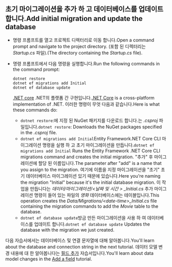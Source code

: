 ## <a name="add-initial-migration-and-update-the-database"></a><span data-ttu-id="3a307-101">초기 마이그레이션을 추가 하 고 데이터베이스를 업데이트 합니다.</span><span class="sxs-lookup"><span data-stu-id="3a307-101">Add initial migration and update the database</span></span>

* <span data-ttu-id="3a307-102">명령 프롬프트를 열고 프로젝트 디렉터리로 이동 합니다.</span><span class="sxs-lookup"><span data-stu-id="3a307-102">Open a command prompt and navigate to the project directory.</span></span> <span data-ttu-id="3a307-103">(포함 된 디렉터리는 *Startup.cs* 파일).</span><span class="sxs-lookup"><span data-stu-id="3a307-103">(The directory containing the *Startup.cs* file).</span></span>

* <span data-ttu-id="3a307-104">명령 프롬프트에서 다음 명령을 실행합니다.</span><span class="sxs-lookup"><span data-stu-id="3a307-104">Run the following commands in the command prompt:</span></span>

  ```console
  dotnet restore
  dotnet ef migrations add Initial
  dotnet ef database update
  ```
  
  <span data-ttu-id="3a307-105">[.NET core](http://go.microsoft.com/fwlink/?LinkID=517853) .NET의 플랫폼 간 구현입니다.</span><span class="sxs-lookup"><span data-stu-id="3a307-105">[.NET Core](http://go.microsoft.com/fwlink/?LinkID=517853) is a cross-platform implementation of .NET.</span></span> <span data-ttu-id="3a307-106">이러한 명령이 무엇 다음과 같습니다.</span><span class="sxs-lookup"><span data-stu-id="3a307-106">Here is what these commands do:</span></span>

  * <span data-ttu-id="3a307-107">`dotnet restore`:에 지정 된 NuGet 패키지를 다운로드 합니다.는 *.csproj* 파일입니다.</span><span class="sxs-lookup"><span data-stu-id="3a307-107">`dotnet restore`: Downloads the NuGet packages specified in the *.csproj* file.</span></span>
  * <span data-ttu-id="3a307-108">`dotnet ef migrations add Initial`Entity Framework.NET Core CLI 마이그레이션 명령을 실행 하 고 초기 마이그레이션을 만듭니다.</span><span class="sxs-lookup"><span data-stu-id="3a307-108">`dotnet ef migrations add Initial` Runs the Entity Framework .NET Core CLI migrations command and creates the initial migration.</span></span> <span data-ttu-id="3a307-109">"추가" 후 마이그레이션에 할당 된 이름입니다.</span><span class="sxs-lookup"><span data-stu-id="3a307-109">The parameter after "add" is a name that you assign to the migration.</span></span> <span data-ttu-id="3a307-110">여기에 이름을 지정 마이그레이션을 "초기" 초기 데이터베이스 마이그레이션 있기 때문에 있습니다.</span><span class="sxs-lookup"><span data-stu-id="3a307-110">Here you're naming the migration "Initial" because it's the initial database migration.</span></span> <span data-ttu-id="3a307-111">이 작업을 만듭니다는 *데이터/마이그레이션/\<날짜 및 시간 > _Initial.cs* 추가 마이그레이션 명령이 들어 있는 파일의 *영화* 데이터베이스에는 테이블입니다.</span><span class="sxs-lookup"><span data-stu-id="3a307-111">This operation creates the *Data/Migrations/\<date-time>_Initial.cs* file containing the migration commands to add the *Movie* table to the database.</span></span>
  * <span data-ttu-id="3a307-112">`dotnet ef database update`방금 만든 마이그레이션을 사용 하 여 데이터베이스를 업데이트 합니다.</span><span class="sxs-lookup"><span data-stu-id="3a307-112">`dotnet ef database update`  Updates the database with the migration we just created.</span></span>

<span data-ttu-id="3a307-113">다음 자습서에서는 데이터베이스 및 연결 문자열에 대해 알아봅니다.</span><span class="sxs-lookup"><span data-stu-id="3a307-113">You'll learn about the database and connection string in the next tutorial.</span></span> <span data-ttu-id="3a307-114">데이터 모델 변경 내용에 대 한 알아봅니다는 [필드 추가](xref:tutorials/first-mvc-app/new-field) 자습서입니다.</span><span class="sxs-lookup"><span data-stu-id="3a307-114">You'll learn about data model changes in the [Add a field](xref:tutorials/first-mvc-app/new-field) tutorial.</span></span>